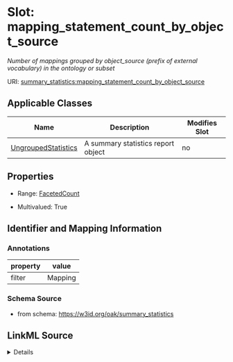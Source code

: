 # Slot: mapping_statement_count_by_object_source


_Number of mappings grouped by object_source (prefix of external vocabulary) in the ontology or subset_



URI: [summary_statistics:mapping_statement_count_by_object_source](https://w3id.org/oaklib/summary_statistics.mapping_statement_count_by_object_source)



<!-- no inheritance hierarchy -->




## Applicable Classes

| Name | Description | Modifies Slot |
| --- | --- | --- |
[UngroupedStatistics](UngroupedStatistics.md) | A summary statistics report object |  no  |







## Properties

* Range: [FacetedCount](FacetedCount.md)

* Multivalued: True





## Identifier and Mapping Information





### Annotations

| property | value |
| --- | --- |
| filter | Mapping || facet | ObjectSource |



### Schema Source


* from schema: https://w3id.org/oak/summary_statistics




## LinkML Source

<details>
```yaml
name: mapping_statement_count_by_object_source
annotations:
  filter:
    tag: filter
    value: Mapping
  facet:
    tag: facet
    value: ObjectSource
description: Number of mappings grouped by object_source (prefix of external vocabulary)
  in the ontology or subset
from_schema: https://w3id.org/oak/summary_statistics
rank: 1000
multivalued: true
alias: mapping_statement_count_by_object_source
owner: UngroupedStatistics
domain_of:
- UngroupedStatistics
slot_group: metadata_statistic_group
range: FacetedCount
inlined: true

```
</details>